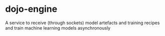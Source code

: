 # dojo-engine
A service to receive (through sockets) model artefacts and training recipes and train machine learning models asynchronously 
